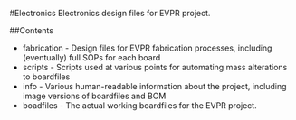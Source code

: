 #Electronics
Electronics design files for EVPR project.

##Contents
* fabrication - Design files for EVPR fabrication processes, including (eventually) full SOPs for each board
* scripts - Scripts used at various points for automating mass alterations to boardfiles
* info - Various human-readable information about the project, including image versions of boardfiles and BOM
* boadfiles - The actual working boardfiles for the EVPR project.